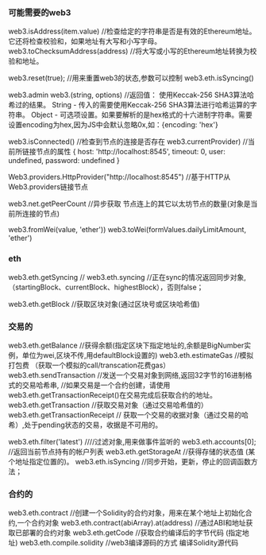 ### 可能需要的web3

web3.isAddress(item.value)      //检查给定的字符串是否是有效的Ethereum地址。它还将检查校验和，如果地址有大写和小写字母。
web3.toChecksumAddress(address) //将大写或小写的Ethereum地址转换为校验和地址。

web3.reset(true);               //用来重置web3的状态,参数可以控制 web3.eth.isSyncing()

web3.admin
web3.(string, options)          //返回值： 使用Keccak-256 SHA3算法哈希过的结果。
    String - 传入的需要使用Keccak-256 SHA3算法进行哈希运算的字符串。
    Object - 可选项设置。如果要解析的是hex格式的十六进制字符串。需要设置encoding为hex,因为JS中会默认忽略0x,如：{encoding: 'hex'}


web3.isConnected()                  //检查到节点的连接是否存在
web3.currentProvider)               //当前所链接节点的属性
    {
    host: 'http://localhost:8545',
    timeout: 0,
    user: undefined,
    password: undefined 
    }


Web3.providers.HttpProvider("http://localhost:8545")        //基于HTTP从Web3.providers链接节点

web3.net.getPeerCount           //异步获取  节点连上的其它以太坊节点的数量(对象是当前所连接的节点)

web3.fromWei(value, 'ether'))
web3.toWei(formValues.dailyLimitAmount, 'ether')


### eth

web3.eth.getSyncing     // web3.eth.syncing //正在sync的情况返回同步对象,（startingBlock、currentBlock、highestBlock），否则false；

web3.eth.getBlock       //获取区块对象(通过区块号或区块哈希值)

### 交易的

web3.eth.getBalance     //获得余额(指定区块下指定地址的,余额是BigNumber实例，单位为wei,区块不传,用defaultBlock设置的)
web3.eth.estimateGas    //模拟打包费 （获取一个模拟的call/transcation花费gas）
web3.eth.sendTransaction    //发送一个交易对象到网络,返回32字节的16进制格式的交易哈希串,
                            //如果交易是一个合约创建，请使用web3.eth.getTransactionReceipt()在交易完成后获取合约的地址。
web3.eth.getTransaction         //获取交易对象（通过交易哈希值的）
web3.eth.getTransactionReceipt // 获取一个交易的收据对象（通过交易的哈希）,处于pending状态的交易，收据是不可用的。

web3.eth.filter('latest')       ////过滤对象,用来做事件监听的
web3.eth.accounts[0];           //返回当前节点持有的帐户列表
web3.eth.getStorageAt           //获得存储的状态值	(某个地址指定位置的)。
web3.eth.isSyncing              //同步开始，更新，停止的回调函数方法；


### 合约的

web3.eth.contract                       //创建一个Solidity的合约对象，用来在某个地址上初始化合约,一个合约对象
web3.eth.contract(abiArray).at(address) //通过ABI和地址获取已部署的合约对象
web3.eth.getCode                        //获取合约编译后的字节代码 (指定地址)
web3.eth.compile.solidity       //web3编译源码的方式  编译Solidity源代码





